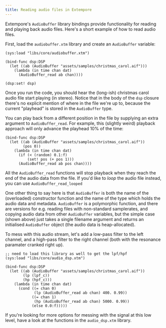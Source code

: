 ```yaml
---
title: Reading audio files in Extempore
---
```


Extempore's `AudioBuffer` library bindings provide functionality for reading and
playing back audio files. Here's a short example of how to read audio files.

First, load the `audiobuffer.xtm` library and create an `AudioBuffer` variable:

~~~~ xtlang
(sys:load "libs/core/audiobuffer.xtm")

(bind-func dsp:DSP
  (let ((ab (AudioBuffer "assets/samples/christmas_carol.aif")))
    (lambda (in time chan dat)
      (AudioBuffer_read ab chan))))

(dsp:set! dsp)
~~~~

Once you run the code, you should hear the (long-ish) christmas carol audio file
start playing (in stereo). Notice that in the body of the `dsp` closure there's
no explicit mention of where in the file we're up to, because the current
"playhead" is stored in the `AudioBuffer` type.

You can play back from a different position in the file by supplying an extra
argument to `AudioBuffer_read`. For example, this (slightly weird) playback
approach will only advance the playhead 10% of the time:

```xtlang
(bind-func dsp:DSP
  (let ((ab (AudioBuffer "assets/samples/christmas_carol.aif"))
        (pos 0))
    (lambda (in time chan dat)
      (if (< (random) 0.1:f)
          (set! pos (+ pos 1)))
      (AudioBuffer_read ab pos chan))))
```

All the `AudioBuffer_read` functions will stop playback when they reach the end
of the audio data from the file. If you'd like to _loop_ the audio file instead,
you can use `AudioBuffer_read_looped`

One other thing to say here is that `AudioBuffer` is both the name of the
(overloaded) constructor function and the name of the type which holds the audio
data and metadata. `AudioBuffer` is a polymorphic function, and there are
versions for e.g. reading files with non-standard samplerates, and copying audio
data from other `AudioBuffer` variables, but the simple case (shown above) just
takes a single filename argument and returns an initialised `AudioBuffer` object
(the audio data is heap-allocated).

To mess with this audio stream, let's add a low-pass filter to the left channel,
and a high-pass filter to the right channel (both with the resonance paramater
cranked right up).

~~~~ xtlang
;; need to load this library as well to get the lpf/hpf
(sys:load "libs/core/audio_dsp.xtm")

(bind-func dsp:DSP
  (let ((ab (AudioBuffer "assets/samples/christmas_carol.aif"))
        (lp (lpf_c))
        (hp (hpf_c)))
    (lambda (in time chan dat)
      (cond ((= chan 0)
             (lp (AudioBuffer_read ab chan) 400. 0.99))
            ((= chan 1)
             (hp (AudioBuffer_read ab chan) 5000. 0.99))
            (else 0.0:f)))))
~~~~

If you're looking for more options for messing with the signal at this low
level, have a look at the functions in the `audio_dsp.xtm` library.
